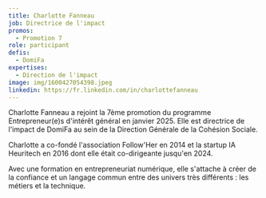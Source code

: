 ```yaml
---
title: Charlotte Fanneau
job: Directrice de l'impact
promos:
  - Promotion 7
role: participant
defis:
  - DomiFa
expertises:
  - Direction de l'impact
image: img/1600427054398.jpeg
linkedin: https://fr.linkedin.com/in/charlottefanneau
---
```

Charlotte Fanneau a rejoint la 7ème promotion du programme Entrepreneur(e)s d'intérêt général en janvier 2025. Elle est directrice de l'impact de DomiFa au sein de la Direction Générale de la Cohésion Sociale.

Charlotte a co-fondé l'association Follow'Her en 2014 et la startup IA Heuritech en 2016 dont elle était co-dirigeante jusqu'en 2024.

Avec une formation en entrepreneuriat numérique, elle s'attache à créer de la confiance et un langage commun entre des univers très différents : les métiers et la technique.